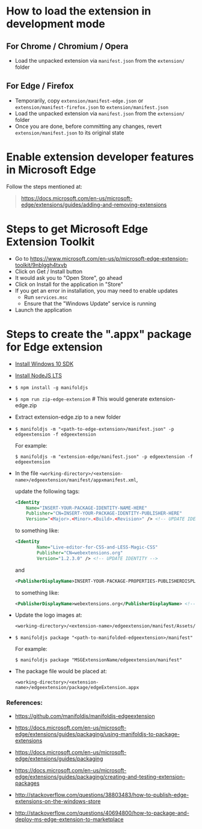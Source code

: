 # How to load the extension in development mode

## For Chrome / Chromium / Opera

- Load the unpacked extension via ```manifest.json``` from the ```extension/``` folder

## For Edge / Firefox

- Temporarily, copy ```extension/manifest-edge.json``` or ```extension/manifest-firefox.json``` to ```extension/manifest.json```
- Load the unpacked extension via ```manifest.json``` from the ```extension/``` folder
- Once you are done, before committing any changes, revert ```extension/manifest.json``` to its original state


# Enable extension developer features in Microsoft Edge

Follow the steps mentioned at:
> https://docs.microsoft.com/en-us/microsoft-edge/extensions/guides/adding-and-removing-extensions


# Steps to get Microsoft Edge Extension Toolkit

- Go to https://www.microsoft.com/en-us/p/microsoft-edge-extension-toolkit/9nblggh4txvb
- Click on Get / Install button
- It would ask you to "Open Store", go ahead
- Click on Install for the application in "Store"
- If you get an error in installation, you may need to enable updates
    - Run ```services.msc```
    - Ensure that the "Windows Update" service is running
- Launch the application


# Steps to create the ".appx" package for Edge extension

- [Install Windows 10 SDK](https://developer.microsoft.com/en-us/windows/downloads/windows-10-sdk)

- [Install NodeJS LTS](https://nodejs.org/en/download/)

- ```$ npm install -g manifoldjs```

- ```$ npm run zip-edge-extension``` # This would generate extension-edge.zip

- Extract extension-edge.zip to a new folder

- ```$ manifoldjs -m "<path-to-edge-extension>/manifest.json" -p edgeextension -f edgeextension```

  For example:

  ```$ manifoldjs -m "extension-edge/manifest.json" -p edgeextension -f edgeextension```

- In the file ```<working-directory>/<extension-name>/edgeextension/manifest/appxmanifest.xml```,

  update the following tags:
  ```xml
  <Identity
      Name="INSERT-YOUR-PACKAGE-IDENTITY-NAME-HERE"
      Publisher="CN=INSERT-YOUR-PACKAGE-IDENTITY-PUBLISHER-HERE"
      Version="<Major>.<Minor>.<Build>.<Revision>" /> <!-- UPDATE IDENTITY -->
  ```

  to something like:

  ```xml
  <Identity
          Name="Live-editor-for-CSS-and-LESS-Magic-CSS"
          Publisher="CN=webextensions.org"
          Version="1.2.3.0" /> <!-- UPDATE IDENTITY -->
  ```

  and

  ```xml
  <PublisherDisplayName>INSERT-YOUR-PACKAGE-PROPERTIES-PUBLISHERDISPLAYNAME-HERE</PublisherDisplayName> <!-- UPDATE PUBLISHER DISPLAY NAME -->
  ```

  to something like:

  ```xml
  <PublisherDisplayName>webextensions.org</PublisherDisplayName> <!-- UPDATE PUBLISHER DISPLAY NAME -->
  ```

- Update the logo images at:

  ```<working-directory>/<extension-name>/edgeextension/manifest/Assets/```

- ```$ manifoldjs package "<path-to-manifolded-edgeextension>/manifest"```

  For example:

  ```$ manifoldjs package "MSGExtensionName/edgeextension/manifest"```

- The package file would be placed at:

  ```<working-directory>/<extension-name>/edgeextension/package/edgeExtension.appx```

### References:

- https://github.com/manifoldjs/manifoldjs-edgeextension

- https://docs.microsoft.com/en-us/microsoft-edge/extensions/guides/packaging/using-manifoldjs-to-package-extensions

- https://docs.microsoft.com/en-us/microsoft-edge/extensions/guides/packaging

- https://docs.microsoft.com/en-us/microsoft-edge/extensions/guides/packaging/creating-and-testing-extension-packages

- http://stackoverflow.com/questions/38803483/how-to-publish-edge-extensions-on-the-windows-store

- http://stackoverflow.com/questions/40694800/how-to-package-and-deploy-ms-edge-extension-to-marketplace
